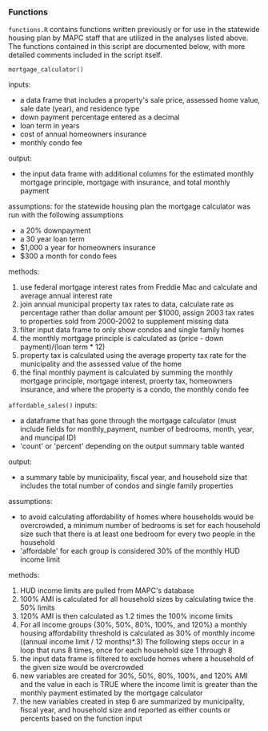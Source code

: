 ### Functions

`functions.R` contains functions written previously or for use in the statewide housing plan by MAPC staff that are utilized in the analyses listed above. 
The functions contained in this script are documented below, with more detailed comments included in the script itself.

`mortgage_calculator()`

inputs:
- a data frame that includes a property's sale price, assessed home value, sale date (year), and residence type
- down payment percentage entered as a decimal
- loan term in years
- cost of annual homeowners insurance
- monthly condo fee

output:
- the input data frame with additional columns for the estimated monthly mortgage principle, mortgage with insurance, and total monthly payment

assumptions:
for the statewide housing plan the mortgage calculator was run with the following assumptions
- a 20% downpayment
- a 30 year loan term
- $1,000 a year for homeowners insurance
- $300 a month for condo fees

methods:
1. use federal mortgage interest rates from Freddie Mac and calculate and average annual interest rate
2. join annual municipal property tax rates to data, calculate rate as percentage rather than dollar amount per $1000, assign 2003 tax rates to properties sold from 2000-2002 to supplement missing data
3. filter input data frame to only show condos and single family homes
4. the monthly mortgage principle is calculated as (price - down payment)/(loan term * 12)
6. property tax is calculated using the average property tax rate for the municipality and the assessed value of the home
7. the final monthly payment is calculated by summing the monthly mortgage principle, mortgage interest, proerty tax, homeowners insurance, and where the property is a condo, the monthly condo fee


`affordable_sales()`
inputs:
- a dataframe that has gone through the mortgage calculator (must include fields for monthly_payment, number of bedrooms, month, year, and muncipal ID)
- 'count' or 'percent' depending on the output summary table wanted

output:
- a summary table by municipality, fiscal year, and household size that includes the total number of condos and single family properties

assumptions:
- to avoid calculating affordability of homes where households would be overcrowded, a minimum number of bedrooms is set for each household size such that there is at least one bedroom for every two people in the household
- 'affordable' for each group is considered 30% of the monthly HUD income limit

methods:
1. HUD income limits are pulled from MAPC's database
2. 100% AMI is calculated for all household sizes by calculating twice the 50% limits
3. 120% AMI is then calculated as 1.2 times the 100% income limits
4. For all income groups (30%, 50%, 80%, 100%, and 120%) a monthly housing affordability threshold is calculated as 30% of monthly income ((annual income limit / 12 months)*.3)
The following steps occur in a loop that runs 8 times, once for each household size 1 through 8
5. the input data frame is filtered to exclude homes where a household of the given size would be overcrowded
6. new variables are created for 30%, 50%, 80%, 100%, and 120% AMI and the value in each is TRUE where the income limit is greater than the monthly payment estimated by the mortgage calculator
7. the new variables created in step 6 are summarized by municipality, fiscal year, and household size and reported as either counts or percents based on the function input

